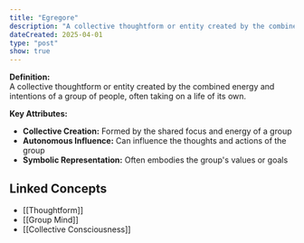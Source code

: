 ```yaml
---
title: "Egregore"
description: "A collective thoughtform or entity created by the combined energy and intentions of a group of people, often taking on a life of its own."
dateCreated: 2025-04-01
type: "post"
show: true
---
```


**Definition:**  
A collective thoughtform or entity created by the combined energy and intentions of a group of people, often taking on a life of its own.

**Key Attributes:**  
- **Collective Creation:** Formed by the shared focus and energy of a group  
- **Autonomous Influence:** Can influence the thoughts and actions of the group  
- **Symbolic Representation:** Often embodies the group's values or goals

## Linked Concepts
- [[Thoughtform]]
- [[Group Mind]]
- [[Collective Consciousness]]
